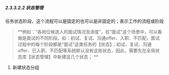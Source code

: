 ##### 2.3.3.2.2 状态管理

任务状态阶段，这个流程可以是固定的也可以是非固定的；表示工作的流程或阶段 

> **例如：“各岗位候选人的面试情况及进度”，在“面试”这个场景中，可以看做是面试的不同阶段，如：初试、复试、沟通offer、入职、不匹配，面试过程中的每个阶段都是“面试”这类任务的【状态】；初试、复试、沟通offer、已入职、不匹配等系统默认没有这些状态，因此，需要先在全局状态库【状态管理】中新建这几个状态；
**

1) 新建状态分组

